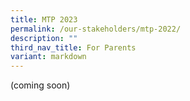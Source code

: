 ```yaml
---
title: MTP 2023
permalink: /our-stakeholders/mtp-2022/
description: ""
third_nav_title: For Parents
variant: markdown
---
```

(coming soon)